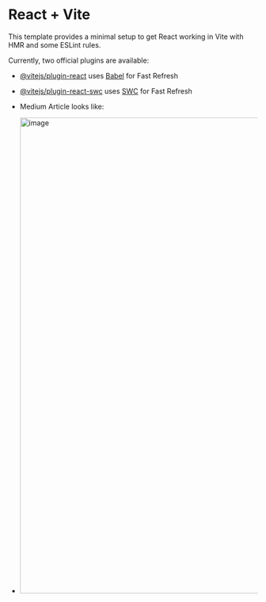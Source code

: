 # React + Vite

This template provides a minimal setup to get React working in Vite with HMR and some ESLint rules.

Currently, two official plugins are available:

- [@vitejs/plugin-react](https://github.com/vitejs/vite-plugin-react/blob/main/packages/plugin-react/README.md) uses [Babel](https://babeljs.io/) for Fast Refresh
- [@vitejs/plugin-react-swc](https://github.com/vitejs/vite-plugin-react-swc) uses [SWC](https://swc.rs/) for Fast Refresh

- Medium Article looks like:
- <img width="960" alt="image" src="https://github.com/priti2104/React_App/assets/61739178/371ed6d2-eccf-45ce-84f5-046fdcd8929f">

